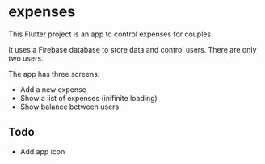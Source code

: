 # expenses

This Flutter project is an app to control expenses for couples.

It uses a Firebase database to store data and control users. There are only two users.

The app has three screens:

- Add a new expense
- Show a list of expenses (inifinite loading)
- Show balance between users


## Todo

- Add app icon
